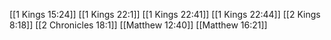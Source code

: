 [[1 Kings 15:24]]
[[1 Kings 22:1]]
[[1 Kings 22:41]]
[[1 Kings 22:44]]
[[2 Kings 8:18]]
[[2 Chronicles 18:1]]
[[Matthew 12:40]]
[[Matthew 16:21]]
